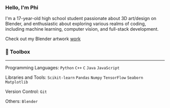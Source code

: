 ### Hello, I'm Phi 

I'm a 17-year-old high school student passionate about 3D art/design on Blender, and enthusiastic about exploring various realms of coding, including machine learning, computer vision, and full-stack development.

Check out my Blender artwork [work](https://sites.google.com/view/phinguyen/main-page)

### :toolbox: Toolbox
___
Programming Languages: `Python` `C++` `C` `Java` `JavaScript`

Libraries and Tools: `Scikit-learn` `Pandas` `Numpy` `TensorFlow` `Seaborn` `Matplotlib` 

Version Control: `Git`

Others: `Blender`
